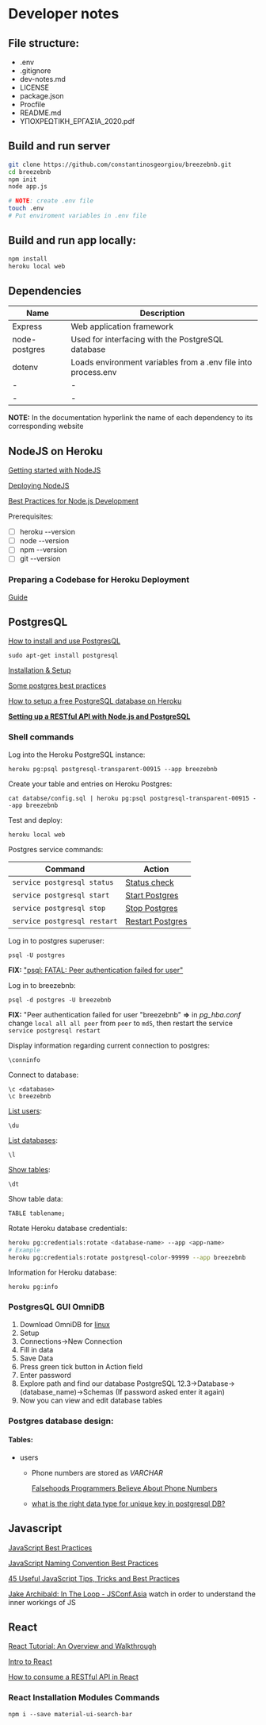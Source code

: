 
# Developer notes

## File structure:

- .env
- .gitignore
- dev-notes.md
- LICENSE
- package.json
- Procfile
- README.md
- ΥΠΟΧΡΕΩΤΙΚΗ_ΕΡΓΑΣΙΑ_2020.pdf

## Build and run server
```bash
git clone https://github.com/constantinosgeorgiou/breezebnb.git
cd breezebnb
npm init
node app.js

# NOTE: create .env file
touch .env
# Put enviroment variables in .env file
```

## Build and run app locally:

```bash
npm install
heroku local web
```

## Dependencies

| Name          | Description                                                   |
| ------------- | ------------------------------------------------------------- |
| Express       | Web application framework                                     |
| node-postgres | Used for interfacing with the PostgreSQL database             |
| dotenv        | Loads environment variables from a .env file into process.env |
| -             | -                                                             |
| -             | -                                                             |

**NOTE:** In the documentation hyperlink the name of each dependency to its corresponding website

## NodeJS on Heroku

[Getting started with NodeJS](https://devcenter.heroku.com/articles/getting-started-with-nodejs?singlepage=true)

[Deploying NodeJS](https://devcenter.heroku.com/articles/deploying-nodejs)

[Best Practices for Node.js Development](https://devcenter.heroku.com/articles/node-best-practices#hook-things-up)

Prerequisites:
 - [ ] heroku --version
 - [ ] node --version
 - [ ] npm --version
 - [ ] git --version

### Preparing a Codebase for Heroku Deployment

[Guide](https://devcenter.heroku.com/articles/preparing-a-codebase-for-heroku-deployment)


## PostgresQL

[How to install and use PostgresQL](https://www.digitalocean.com/community/tutorials/how-to-install-and-use-postgresql-on-ubuntu-18-04)

```shell
sudo apt-get install postgresql
```

[Installation & Setup](https://r00t4bl3.com/post/how-to-install-postgresql-12-on-linux-mint-19-tara-19-1-tessa-19-2-tina-19-3-tricia)

[Some postgres best practices](https://www.digitalocean.com/blog/some-postgres-best-practices/)

[How to setup a free PostgreSQL database on Heroku](https://dev.to/prisma/how-to-setup-a-free-postgresql-database-on-heroku-1dc1)

[**Setting up a RESTful API with Node.js and PostgreSQL**](https://blog.logrocket.com/setting-up-a-restful-api-with-node-js-and-postgresql-d96d6fc892d8/)

### Shell commands

Log into the Heroku PostgreSQL instance:
```shell
heroku pg:psql postgresql-transparent-00915 --app breezebnb
```

Create your table and entries on Heroku Postgres:
```Shell
cat databse/config.sql | heroku pg:psql postgresql-transparent-00915 --app breezebnb
```

Test and deploy:
```shell
heroku local web
```

Postgres service commands:

| Command                      | Action                                                                            |
| ---------------------------- | --------------------------------------------------------------------------------- |
| `service postgresql status`  | [Status check](https://r2schools.com/how-to-start-stop-postgresql-on-ubuntu/)     |
| `service postgresql start`   | [Start Postgres](https://r2schools.com/how-to-start-stop-postgresql-on-ubuntu/)   |
| `service postgresql stop`    | [Stop Postgres](https://r2schools.com/how-to-start-stop-postgresql-on-ubuntu/)    |
| `service postgresql restart` | [Restart Postgres](https://r2schools.com/how-to-start-stop-postgresql-on-ubuntu/) |


Log in to postgres superuser:
```shell
psql -U postgres
```
**FIX:** ["psql: FATAL: Peer authentication failed for user"](https://gist.github.com/AtulKsol/4470d377b448e56468baef85af7fd614)


Log in to breezebnb:
```shell
psql -d postgres -U breezebnb
```
**FIX:** "Peer authentication failed for user "breezebnb" **=>** in *pg_hba.conf* change `local all all peer` from `peer` to `md5`, then restart the service `service postgresql restart`

Display information regarding current connection to postgres:
```shell
\conninfo
```


Connect to database:
```
\c <database>
\c breezebnb
```

[List users](https://www.postgresqltutorial.com/postgresql-list-users/):
```shell
\du
```



[List databases](https://www.postgresqltutorial.com/postgresql-show-databases/):
```shell
\l
```



[Show tables](https://www.postgresqltutorial.com/postgresql-show-tables/):
```shell
\dt
```

Show table data:
```shell
TABLE tablename;
```

Rotate Heroku database credentials:
```bash
heroku pg:credentials:rotate <database-name> --app <app-name>
# Example
heroku pg:credentials:rotate postgresql-color-99999 --app breezebnb
```

Information for Heroku database:
```shell
heroku pg:info
``` 

###  PostgresQL GUI OmniDB
1. Download OmniDB for [linux](https://omnidb.org/en/downloads-en)
2. Setup
3. Connections->New Connection
4. Fill in data
5. Save Data
6. Press green tick button in Action field
7. Enter password
8. Explore path and find our database
PostgreSQL 12.3->Database->(database_name)->Schemas
(If password asked enter it again)
8. Now you can view and edit database tables 

### Postgres database design:

#### Tables:

- users

  - Phone numbers are stored as *VARCHAR* 

    [Falsehoods Programmers Believe About Phone Numbers](https://github.com/google/libphonenumber/blob/master/FALSEHOODS.md)
  
  - [what is the right data type for unique key in postgresql DB?](https://stackoverflow.com/questions/11778102/what-is-the-right-data-type-for-unique-key-in-postgresql-db)

## Javascript

[JavaScript Best Practices](https://www.w3schools.com/js/js_best_practices.asp)

[JavaScript Naming Convention Best Practices](https://medium.com/javascript-in-plain-english/javascript-naming-convention-best-practices-b2065694b7d)

[45 Useful JavaScript Tips, Tricks and Best Practices](https://modernweb.com/45-javascript-tips-tricks-practices/)

[Jake Archibald: In The Loop - JSConf.Asia](https://www.youtube.com/watch?v=cCOL7MC4Pl0) watch in order to understand the inner workings of JS

## React

[React Tutorial: An Overview and Walkthrough](https://www.taniarascia.com/getting-started-with-react/)

[Intro to React](https://reactjs.org/tutorial/tutorial.html)

[How to consume a RESTful API in React](https://pusher.com/tutorials/consume-restful-api-react)

### React Installation Modules Commands

```shell
npm i --save material-ui-search-bar
```
